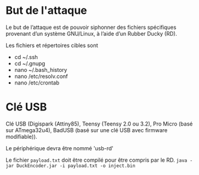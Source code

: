 # But de l'attaque #
Le but de l’attaque est de pouvoir siphonner des fichiers spécifiques provenant d’un système GNU/Linux, à l’aide d’un Rubber Ducky (RD).

Les fichiers et répertoires cibles sont

- cd ~/.ssh
- cd ~/.gnupg
- nano ~/.bash_history
- nano /etc/resolv.conf
- nano /etc/crontab

# Clé USB #
Clé USB (Digispark (Attiny85), Teensy (Teensy 2.0 ou 3.2), Pro Micro (basé sur ATmega32u4), BadUSB (basé sur une clé USB avec firmware modifiable)).

Le périphérique devra être nommé 'usb-rd'

Le fichier `payload.txt` doit être compilé pour être compris par le RD.
`java -jar DuckEncoder.jar -i payload.txt -o inject.bin`